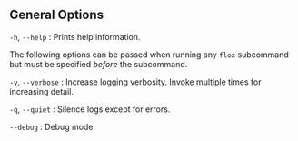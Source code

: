 ## General Options

`-h`, `--help`
:   Prints help information.

The following options can be passed when running any `flox` subcommand but must
be specified _before_ the subcommand.

`-v`, `--verbose`
:   Increase logging verbosity.
    Invoke multiple times for increasing detail.

`-q`, `--quiet`
:   Silence logs except for errors.

`--debug`
:   Debug mode.


